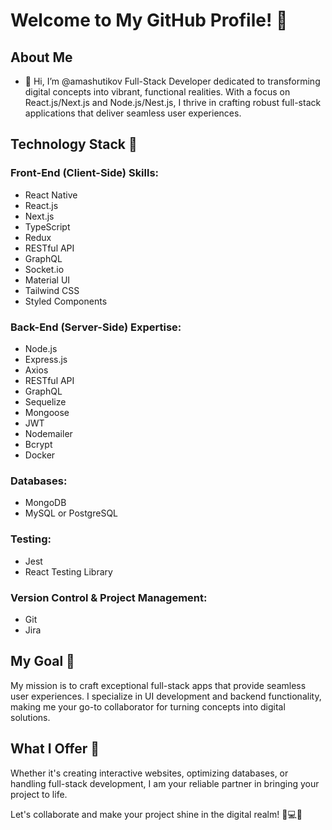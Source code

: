 # Welcome to My GitHub Profile! 👋

## About Me

- 👋 Hi, I’m @amashutikov Full-Stack Developer dedicated to transforming digital concepts into vibrant, functional realities. With a focus on React.js/Next.js and Node.js/Nest.js, I thrive in crafting robust full-stack applications that deliver seamless user experiences.

## Technology Stack 🚀

### Front-End (Client-Side) Skills:
- React Native
- React.js
- Next.js
- TypeScript
- Redux
- RESTful API
- GraphQL
- Socket.io
- Material UI
- Tailwind CSS
- Styled Components

### Back-End (Server-Side) Expertise:
- Node.js
- Express.js
- Axios
- RESTful API
- GraphQL
- Sequelize
- Mongoose
- JWT
- Nodemailer
- Bcrypt
- Docker

### Databases:
- MongoDB
- MySQL or PostgreSQL

### Testing:
- Jest
- React Testing Library

### Version Control & Project Management:
- Git
- Jira

## My Goal 🌟

My mission is to craft exceptional full-stack apps that provide seamless user experiences. I specialize in UI development and backend functionality, making me your go-to collaborator for turning concepts into digital solutions.

## What I Offer 🔧

Whether it's creating interactive websites, optimizing databases, or handling full-stack development, I am your reliable partner in bringing your project to life.

Let's collaborate and make your project shine in the digital realm! 💪💻🎨

<!---
amashutikov/amashutikov is a ✨ special ✨ repository because its `README.md` (this file) appears on your GitHub profile.
You can click the Preview link to take a look at your changes.
--->
